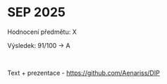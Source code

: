 # SEP 2025
Hodnocení předmětu: X

Výsledek: 91/100 -> A


<br>

Text + prezentace - https://github.com/Aenariss/DIP
